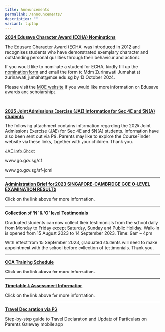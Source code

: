 ```yaml
---
title: Announcements
permalink: /announcements/
description: ""
variant: tiptap
---
```

<p><strong><u>2024 Edusave Character Award (ECHA) Nominations</u></strong>
</p>
<p>The Edusave Character Award (ECHA) was introduced in 2012 and recognises
students who have demonstrated exemplary character and outstanding personal
qualities through their behaviour and actions.&nbsp;</p>
<p>If you would like to nominate a student for ECHA, kindly fill up the <u>nomination form</u> and
email the form to Mdm Zurinawati Jumahat at <a rel="noopener noreferrer nofollow" target="_blank">zurinawati_jumahat@moe.edu.sg</a> by
10 October 2024.&nbsp;</p>
<p>Please visit the&nbsp;<a href="https://www.moe.gov.sg/financial-matters/awards-scholarships/edusave-awards#:~:text=Edusave%20Character%20Award,Primary%204%20to%206%3A%20%24350" rel="noopener noreferrer nofollow" target="_blank">MOE website</a>&nbsp;if
you would like more information on Edusave awards and scholarships.</p>
<p>&nbsp;</p>
<p><strong><u>2025 Joint Admissions Exercise (JAE) Information for Sec 4E and 5N(A) students</u></strong>
</p>
<p>The following attachment contains information regarding the 2025 Joint
Admissions Exercise (JAE) for Sec 4E and 5N(A) students. Information have
also been sent out via PG. Parents may like to explore the CourseFinder
website via these links, together with your children. Thank you.</p>
<p><a href="/files/JAE 2025/2025_JAE_Info_Sheet.pdf" rel="noopener nofollow" target="_blank">JAE Info Sheet</a>
</p>
<p><a rel="noopener noreferrer nofollow" target="_blank">www.go.gov.sg/cf</a>
</p>
<p><a rel="noopener noreferrer nofollow" target="_blank">www.go.gov.sg/sf-jcmi</a>
</p>
<hr>
<p><strong><a href="/files/Administration_Brief_for_2023_GCE_O_Level_Results_Release.pdf" rel="noopener noreferrer nofollow" target="_blank">Administration Brief for 2023 SINGAPORE-CAMBRIDGE GCE O-LEVEL EXAMINATION RESULTS</a></strong>
</p>
<p>Click on the link above for more information.</p>
<hr>
<p><strong>Collection of ‘N’ &amp; ‘O’ level Testimonials</strong>
</p>
<p>Graduated students can now collect their testimonials from the school
daily from Monday to Friday except Saturday, Sunday and Public Holiday.
Walk-in is opened from 15 August 2023 to 14 September 2023. Time: 9am –
4pm</p>
<p>With effect from 15 September 2023, graduated students will need to make
appointment with the school before collection of testimonials. Thank you.</p>
<hr>
<p><strong><a href="/co-curriculum/co-curricular-activities-cca" rel="noopener noreferrer nofollow" target="_blank">CCA Training Schedule</a></strong>
</p>
<p>Click on the link above for more information.</p>
<hr>
<p><strong><a href="/curriculum/instructional-programme-ip/timetable-and-assessment" rel="noopener noreferrer nofollow" target="_blank">Timetable &amp; Assessment Information</a></strong>
</p>
<p>Click on the link above for more information.</p>
<hr>
<p><strong><a href="/files/Resources%20for%20parents/Instructions_for_Travel_Declaration_on_PG.pdf" rel="noopener noreferrer nofollow" target="_blank">Travel Declaration via PG</a></strong>
</p>
<p>Step-by-step guide to Travel Declaration and Update of Particulars on
Parents Gateway mobile app</p>